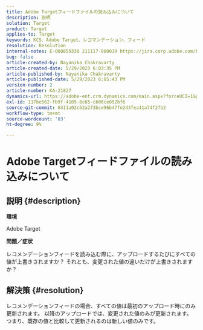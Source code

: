 ```yaml
---
title: Adobe Targetフィードファイルの読み込みについて
description: 説明
solution: Target
product: Target
applies-to: Target
keywords: KCS、Adobe Target、レコマンデーション、フィード
resolution: Resolution
internal-notes: E-000859330 211117-000019 https://jira.corp.adobe.com/browse/RECS-5411
bug: false
article-created-by: Nayanika Chakravarty
article-created-date: 5/29/2023 6:03:35 PM
article-published-by: Nayanika Chakravarty
article-published-date: 5/29/2023 6:05:43 PM
version-number: 2
article-number: KA-21827
dynamics-url: https://adobe-ent.crm.dynamics.com/main.aspx?forceUCI=1&pagetype=entityrecord&etn=knowledgearticle&id=2b332d1f-4bfe-ed11-8f6e-6045bd006793
exl-id: 117be562-fb9f-4105-8c65-c606ce052bf6
source-git-commit: 0311a02c52a273bce96b47fe2d3fea41a74f2fb2
workflow-type: tm+mt
source-wordcount: '83'
ht-degree: 9%

---
```


# Adobe Targetフィードファイルの読み込みについて

## 説明 {#description}


<b>環境</b>

Adobe Target

<b>問題／症状</b>

レコメンデーションフィードを読み込む際に、アップロードするたびにすべての値が上書きされますか？ それとも、変更された値の違いだけが上書きされますか？


## 解決策 {#resolution}


レコメンデーションフィードの場合、すべての値は最初のアップロード時にのみ更新されます。 以降のアップロードでは、変更された値のみが更新されます。 つまり、既存の値と比較して更新されるのは新しい値のみです。
